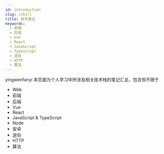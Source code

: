 ```yaml
---
id: introduction
slug: /skill
title: 技术笔记
keywords:
  - 前端
  - 后端
  - Vue
  - React
  - JavaScript
  - Typescript
  - 逆向
  - HTTP
  - 算法
---
```



yingwenfanyi
本页面为个人学习中所涉及相关技术栈的笔记汇总，包含但不限于

- Web
- 前端
- 后端
- Vue
- React
- JavaScript & TypeScript
- Node
- 安卓
- 逆向
- HTTP
- 算法
